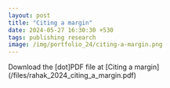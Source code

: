 ```yaml
---
layout: post
title: "Citing a margin"
date: 2024-05-27 16:30:30 +530
tags: publishing research
image: /img/portfolio_24/citing-a-margin.png
---
```

<p></p>
Download the [dot]PDF file at [Citing a margin](/files/rahak_2024_citing_a_margin.pdf)